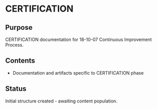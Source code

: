 # CERTIFICATION

## Purpose
CERTIFICATION documentation for 18-10-07 Continuous Improvement Process.

## Contents
- Documentation and artifacts specific to CERTIFICATION phase

## Status
Initial structure created - awaiting content population.
